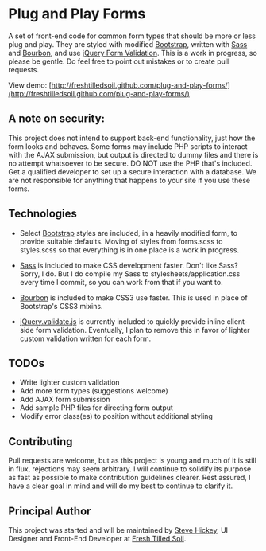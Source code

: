 Plug and Play Forms
===================

A set of front-end code for common form types that should be more or less plug and play. They are styled with modified [Bootstrap](http://twitter.github.com/bootstrap/), written with [Sass](http://sass-lang.com/) and [Bourbon](http://thoughtbot.com/bourbon/), and use [jQuery Form Validation](http://bassistance.de/jquery-plugins/jquery-plugin-validation/). This is a work in progress, so please be gentle. Do feel free to point out mistakes or to create pull requests.

View demo: [http://freshtilledsoil.github.com/plug-and-play-forms/](http://freshtilledsoil.github.com/plug-and-play-forms/)

A note on security:
-------------------

This project does not intend to support back-end functionality, just how the form looks and behaves. Some forms may include PHP scripts to interact with the AJAX submission, but output is directed to dummy files and there is no attempt whatsoever to be secure. DO NOT use the PHP that's included. Get a qualified developer to set up a secure interaction with a database. We are not responsible for anything that happens to your site if you use these forms.

Technologies
------------

* Select [Bootstrap](https://github.com/twitter/bootstrap) styles are included, in a heavily modified form, to provide suitable defaults. Moving of styles from forms.scss to styles.scss so that everything is in one place is a work in progress.

* [Sass](http://sass-lang.com/) is included to make CSS development faster. Don't like Sass? Sorry, I do. But I do compile my Sass to stylesheets/application.css every time I commit, so you can work from that if you want to.

* [Bourbon](https://github.com/thoughtbot/bourbon) is included to make CSS3 use faster. This is used in place of Bootstrap's CSS3 mixins.

* [jQuery.validate.js](https://github.com/jzaefferer/jquery-validation) is currently included to quickly provide inline client-side form validation. Eventually, I plan to remove this in favor of lighter custom validation written for each form.

TODOs
----

* Write lighter custom validation
* Add more form types (suggestions welcome)
* Add AJAX form submission
* Add sample PHP files for directing form output
* Modify error class(es) to position without additional styling

Contributing
------------

Pull requests are welcome, but as this project is young and much of it is still in flux, rejections may seem arbitrary. I will continue to solidify its purpose as fast as possible to make contribution guidelines clearer. Rest assured, I have a clear goal in mind and will do my best to continue to clarify it.

Principal Author
----------------

This project was started and will be maintained by [Steve Hickey](https://twitter.com/stevehickeydsgn), UI Designer and Front-End Developer at [Fresh Tilled Soil](http://www.freshtilledsoil.com/).
